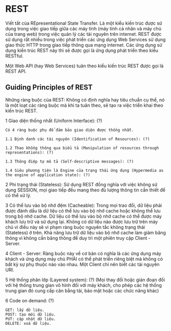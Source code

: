 # REST 

Viết tắt của REpresentational State Transfer. Là một kiểu kiến trúc được sử dụng trong việc giao tiếp giữa các máy tính (máy tính cá nhân và máy chủ của trang web) trong việc quản lý các tài nguyên trên internet. REST được sử dụng rất nhiều trong việc phát triển các ứng dụng Web Services sử dụng giao thức HTTP trong giao tiếp thông qua mạng internet. Các ứng dụng sử dụng kiến trúc REST này thì sẽ được gọi là ứng dụng phát triển theo kiểu RESTful.

Một Web API (hay Web Services) tuân theo kiểu kiến trúc REST được gọi là REST API.

## Guiding Principles of REST

Những ràng buộc của REST: Không có định nghĩa hay tiêu chuẩn cụ thể, nó là một loạt các ràng buộc mà khi ta tuân theo, sẽ tạo ra việc triển khai theo kiến trúc REST.

1 Giao diện thống nhất (Uniform Interface): (?)

    Có 4 ràng buộc phụ để đảm bảo giao diện được thống nhất.

    1.1 Định danh các tài nguyên (Identification of Resources): (?)

    1.2 Thao khống thông qua biểu tả (Manipulation of resources through representations): (?)

    1.3 Thông điệp tự mô tả (Self-descriptive messages): (?)

    1.4 Siêu phương tiện là Engine của trạng thái ứng dụng (Hypermedia as the engine of application state): (?)

2 Phi trạng thái (Stateless): Sử dụng REST đồng nghĩa với việc không sử dụng SESSION, mọi giao tiếp đều mang theo đủ lượng thông tin cần thiết để có thể xử lý.

3 Có thể lưu vào bộ nhớ đệm (Cacheable): Trong mọi trao đổi, dữ liệu phải được đánh dấu là dữ liệu có thể lưu vào bộ nhớ cache hoặc không thể lưu trong bộ nhớ cache. Dữ liệu có thể lưu vào bộ nhớ cache có thể được máy khách lưu trữ và sử dụng lại. Không có dữ liệu nào được lưu trữ trên máy chủ vì điều này sẽ vi phạm ràng buộc nguyên tắc không trạng thái (Stateless) ở trên. Khả năng lưu trữ dữ liệu vào bộ nhớ cache làm giảm băng thông vì không cần băng thông để duy trì một phiên truy cập Client - Server.

4 Client - Server: Ràng buộc này về cơ bản có nghĩa là các ứng dụng máy khách và ứng dụng máy chủ PHẢI có thể phát triển riêng biệt mà không có bất kỳ sự phụ thuộc nào vào nhau. Một Client chỉ nên biết các tài nguyên URI.

5 Hệ thống phân lớp (Layered system): (?) (Mọi thay đổi hoặc gián đoạn đối với hệ thống trung gian vô hình đối với máy khách, cho phép các hệ thống trung gian đó cung cấp cân bằng tải, bảo mật hoặc các chức năng khác)

6 Code on demand: (?)

    GET: lấy dữ liệu.
    POST: tạo mới dữ liệu.
    PUT: cập nhật dữ liệu.
    DELETE: xoá dữ liệu.
